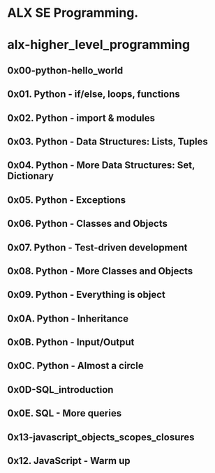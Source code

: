 # ALX SE Programming.
# alx-higher_level_programming
## 0x00-python-hello_world
## 0x01. Python - if/else, loops, functions
## 0x02. Python - import & modules
## 0x03. Python - Data Structures: Lists, Tuples
## 0x04. Python - More Data Structures: Set, Dictionary
## 0x05. Python - Exceptions
## 0x06. Python - Classes and Objects
## 0x07. Python - Test-driven development
## 0x08. Python - More Classes and Objects
## 0x09. Python - Everything is object
## 0x0A. Python - Inheritance
## 0x0B. Python - Input/Output
## 0x0C. Python - Almost a circle
## 0x0D-SQL_introduction
## 0x0E. SQL - More queries
## 0x13-javascript_objects_scopes_closures
## 0x12. JavaScript - Warm up
